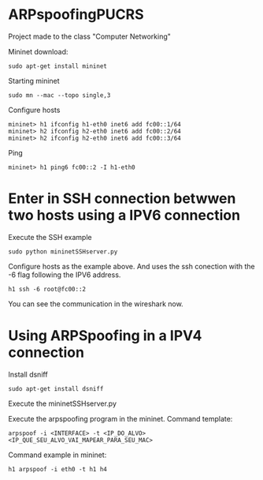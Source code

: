 # ARPspoofingPUCRS
Project made to the class "Computer Networking"


Mininet download:
```
sudo apt-get install mininet
```
Starting mininet
```
sudo mn --mac --topo single,3 
```
Configure hosts
```
mininet> h1 ifconfig h1-eth0 inet6 add fc00::1/64
mininet> h2 ifconfig h2-eth0 inet6 add fc00::2/64
mininet> h2 ifconfig h2-eth0 inet6 add fc00::3/64
```
Ping
```
mininet> h1 ping6 fc00::2 -I h1-eth0
```

# Enter in SSH connection betwwen two hosts using a IPV6 connection

Execute the SSH example
```
sudo python mininetSSHserver.py 
```

Configure hosts as the example above. And uses the ssh conection with the -6 flag following the IPV6 address.

```
h1 ssh -6 root@fc00::2
```
You can see the communication in the wireshark now.

# Using ARPSpoofing in a IPV4 connection

Install dsniff
```
sudo apt-get install dsniff
```

Execute the mininetSSHserver.py

Execute the arpspoofing program in the mininet.
Command template:
```
arpspoof -i <INTERFACE> -t <IP_DO_ALVO> <IP_QUE_SEU_ALVO_VAI_MAPEAR_PARA_SEU_MAC>
```

Command example in mininet:
```
h1 arpspoof -i eth0 -t h1 h4
```